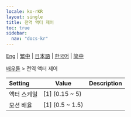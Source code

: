 ```yaml
---
locale: ko-rKR
layout: single
title: 전역 액터 제어
toc: true
sidebar:
  nav: "docs-kr"
---
```

[Eng](/dancexr/menu/2025.4/actors/global_actor_control) | [繁中](/tw/dancexr/menu/2025.4/actors/global_actor_control) | [日本語](/jp/dancexr/menu/2025.4/actors/global_actor_control) | [한국어](/kr/dancexr/menu/2025.4/actors/global_actor_control) | [简中](/zh/dancexr/menu/2025.4/actors/global_actor_control)

[배우들](../menu#배우들) > 전역 액터 제어



| Setting | Value | Description |
| :--- | --- | :--- |
| 액터 스케일 | [1] (0.15 ~ 5) | 
| 모션 배율 | [1] (0.5 ~ 1.5) | 

